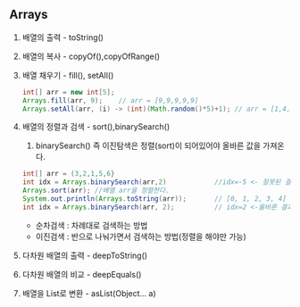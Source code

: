 ## Arrays

1. 배열의 출력 - toString()
2. 배열의 복사 - copyOf(),copyOfRange()
3. 배열 채우기 - fill(), setAll()
    
    ```java
    int[] arr = new int[5];
    Arrays.fill(arr, 9);    // arr = [9,9,9,9,9]
    Arrays.setAll(arr, (i) -> (int)(Math.random()*5)+1); // arr = [1,4,3,4,2]
    ```
    
4. 배열의 정렬과 검색 - sort(),binarySearch()
    1. binarySearch() 즉 이진탐색은 정렬(sort)이 되어있어야 올바른 값을 가져온다.
    
    ```java
    int[] arr = (3,2,1,5,6}
    int idx = Arrays.binarySearch(arr,2)            //idx=-5 <- 잘못된 결과
    Arrays.sort(arr); //배열 arr을 정렬한다.
    System.out.println(Arrays.toString(arr));       // [0, 1, 2, 3, 4]
    int idx = Arrays.binarySearch(arr, 2);          // idx=2 <-올바른 결과
    ```
    
    - 순차검색 : 차례대로 검색하는 방법
    - 이진검색 : 반으로 나눠가면서 검색하는 방법(정렬을 해야만 가능)
5. 다차원 배열의 출력 - deepToString()
6. 다차원 배열의 비교 - deepEquals()
7. 배열을 List로 변환 - asList(Object… a)